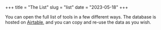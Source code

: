 +++
title = "The List"
slug = "list"
date = "2023-05-18"
+++

You can open the full list of tools in a few different ways. The database is hosted on [Airtable](https://airtable.com), and you can copy and re-use the data as you wish. 
